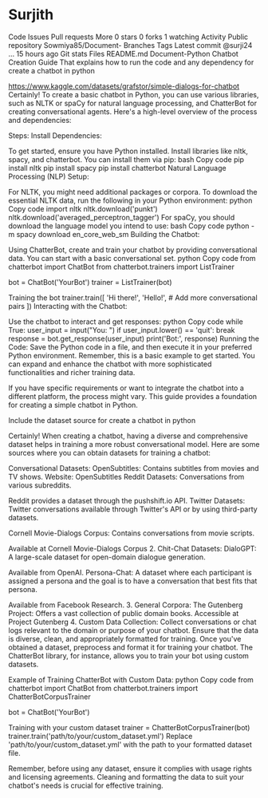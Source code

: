 # Surjith
Code
Issues
Pull requests
More
 0 stars
 0 forks
 1 watching
 Activity
Public repository
Sowmiya85/Document-
 Branches
 Tags
Latest commit
@surji24
…
15 hours ago
Git stats
Files
README.md
Document-Python Chatbot Creation Guide
That explains how to run the code and any dependency for create a chatbot in python

https://www.kaggle.com/datasets/grafstor/simple-dialogs-for-chatbot Certainly! To create a basic chatbot in Python, you can use various libraries, such as NLTK or spaCy for natural language processing, and ChatterBot for creating conversational agents. Here's a high-level overview of the process and dependencies:

Steps: Install Dependencies:

To get started, ensure you have Python installed. Install libraries like nltk, spacy, and chatterbot. You can install them via pip: bash Copy code pip install nltk pip install spacy pip install chatterbot Natural Language Processing (NLP) Setup:

For NLTK, you might need additional packages or corpora. To download the essential NLTK data, run the following in your Python environment: python Copy code import nltk nltk.download('punkt') nltk.download('averaged_perceptron_tagger') For spaCy, you should download the language model you intend to use: bash Copy code python -m spacy download en_core_web_sm Building the Chatbot:

Using ChatterBot, create and train your chatbot by providing conversational data. You can start with a basic conversational set. python Copy code from chatterbot import ChatBot from chatterbot.trainers import ListTrainer

bot = ChatBot('YourBot') trainer = ListTrainer(bot)

Training the bot
trainer.train([ 'Hi there!', 'Hello!', # Add more conversational pairs ]) Interacting with the Chatbot:

Use the chatbot to interact and get responses: python Copy code while True: user_input = input("You: ") if user_input.lower() == 'quit': break response = bot.get_response(user_input) print('Bot:', response) Running the Code: Save the Python code in a file, and then execute it in your preferred Python environment. Remember, this is a basic example to get started. You can expand and enhance the chatbot with more sophisticated functionalities and richer training data.

If you have specific requirements or want to integrate the chatbot into a different platform, the process might vary. This guide provides a foundation for creating a simple chatbot in Python.

Include the dataset source for create a chatbot in python

Certainly! When creating a chatbot, having a diverse and comprehensive dataset helps in training a more robust conversational model. Here are some sources where you can obtain datasets for training a chatbot:

Conversational Datasets: OpenSubtitles: Contains subtitles from movies and TV shows.
Website: OpenSubtitles Reddit Datasets: Conversations from various subreddits.

Reddit provides a dataset through the pushshift.io API. Twitter Datasets: Twitter conversations available through Twitter's API or by using third-party datasets.

Cornell Movie-Dialogs Corpus: Contains conversations from movie scripts.

Available at Cornell Movie-Dialogs Corpus 2. Chit-Chat Datasets: DialoGPT: A large-scale dataset for open-domain dialogue generation.

Available from OpenAI. Persona-Chat: A dataset where each participant is assigned a persona and the goal is to have a conversation that best fits that persona.

Available from Facebook Research. 3. General Corpora: The Gutenberg Project: Offers a vast collection of public domain books. Accessible at Project Gutenberg 4. Custom Data Collection: Collect conversations or chat logs relevant to the domain or purpose of your chatbot. Ensure that the data is diverse, clean, and appropriately formatted for training. Once you've obtained a dataset, preprocess and format it for training your chatbot. The ChatterBot library, for instance, allows you to train your bot using custom datasets.

Example of Training ChatterBot with Custom Data: python Copy code from chatterbot import ChatBot from chatterbot.trainers import ChatterBotCorpusTrainer

bot = ChatBot('YourBot')

Training with your custom dataset
trainer = ChatterBotCorpusTrainer(bot) trainer.train('path/to/your/custom_dataset.yml') Replace 'path/to/your/custom_dataset.yml' with the path to your formatted dataset file.

Remember, before using any dataset, ensure it complies with usage rights and licensing agreements. Cleaning and formatting the data to suit your chatbot's needs is crucial for effective training.
